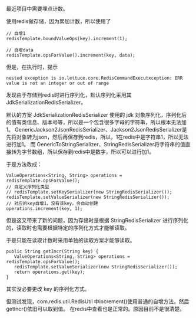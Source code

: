 
最近项目中需要埋点计数。

使用redis做存储，因为累加计数，所以使用了
```
// 自增1
redisTemplate.boundValueOps(key).increment(1);

// 自增data
redisTemplate.opsForValue().increment(key, data);
```

但是，在执行时，提示
```
nested exception is io.lettuce.core.RedisCommandExecutxception: ERR value is not an integer or out of range
```
发现由于存储到redis时进行序列化，默认序列化采用其JdkSerializationRedisSerializer。

默认的方案 JdkSerializationRedisSerializer 使用的 jdk 对象序列化，序列化后的值有类信息、版本号等，所以是一个包含很多字母的字符串，所以根本无法加1。
GenericJackson2JsonRedisSerializer、Jackson2JsonRedisSerializer是先将对象转为json，然后再保存到redis，所以，1在redis中是字符串1，所以无法进行加1。
而 GenericToStringSerializer、StringRedisSerializer将字符串的值直接转为字节数组，所以保存到redis中是数字，所以可以进行加1。

于是方法改成：

```
ValueOperations<String, String> operations = redisTemplate.opsForValue();
// 自定义序列化类型
// redisTemplate.setKeySerializer(new StringRedisSerializer());
redisTemplate.setValueSerializer(new StringRedisSerializer());
// 对应的key自增1，没有该key，会自动创建
operations.increment(key, 1);
```

但是这又带来了新的问题，因为存储时是根据 StringRedisSerializer 进行序列化的，读取时也需要根据特定的序列化方式才能够读取。

于是只能在读取计数时采用单独的读取方案才能够读取。

```
public String getIncr(String key) {
   ValueOperations<String, String> operations = redisTemplate.opsForValue();
   redisTemplate.setValueSerializer(new StringRedisSerializer());
   return operations.get(key);
}
```


其实没必要更改 key 的序列化方式。

但测试发现，com.redis.util.RedisUtil 中increment()使用普通的自增方法，然后getIncr()依旧可以取到值。
在redis中查看也是正常的。原因目前不是很清楚。